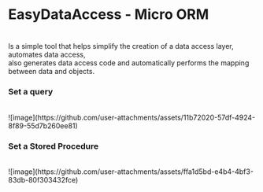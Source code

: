 <h1>EasyDataAccess - Micro ORM<h1></h1> 
Is a simple tool that helps simplify the creation of a data access layer, automates data access, <br>
also generates data access code and automatically performs the mapping between data and objects.<br>

<h3>Set a query</h3><br>
![image](https://github.com/user-attachments/assets/11b72020-57df-4924-8f89-55d7b260ee81)
<br>
<h3>Set a Stored Procedure</h3><br>
![image](https://github.com/user-attachments/assets/ffa1d5bd-e4b4-4bf3-83db-80f303432fce)



